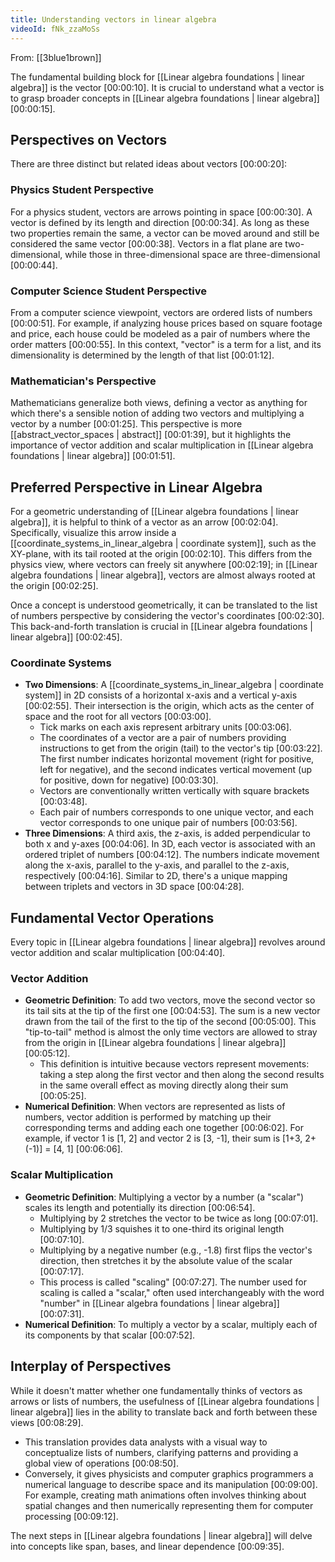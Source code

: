 ```yaml
---
title: Understanding vectors in linear algebra
videoId: fNk_zzaMoSs
---
```


From: [[3blue1brown]] <br/> 

The fundamental building block for [[Linear algebra foundations | linear algebra]] is the vector <a class="yt-timestamp" data-t="00:00:10">[00:00:10]</a>. It is crucial to understand what a vector is to grasp broader concepts in [[Linear algebra foundations | linear algebra]] <a class="yt-timestamp" data-t="00:00:15">[00:00:15]</a>.

## Perspectives on Vectors

There are three distinct but related ideas about vectors <a class="yt-timestamp" data-t="00:00:20">[00:00:20]</a>:

### Physics Student Perspective
For a physics student, vectors are arrows pointing in space <a class="yt-timestamp" data-t="00:00:30">[00:00:30]</a>. A vector is defined by its length and direction <a class="yt-timestamp" data-t="00:00:34">[00:00:34]</a>. As long as these two properties remain the same, a vector can be moved around and still be considered the same vector <a class="yt-timestamp" data-t="00:00:38">[00:00:38]</a>. Vectors in a flat plane are two-dimensional, while those in three-dimensional space are three-dimensional <a class="yt-timestamp" data-t="00:00:44">[00:00:44]</a>.

### Computer Science Student Perspective
From a computer science viewpoint, vectors are ordered lists of numbers <a class="yt-timestamp" data-t="00:00:51">[00:00:51]</a>. For example, if analyzing house prices based on square footage and price, each house could be modeled as a pair of numbers where the order matters <a class="yt-timestamp" data-t="00:00:55">[00:00:55]</a>. In this context, "vector" is a term for a list, and its dimensionality is determined by the length of that list <a class="yt-timestamp" data-t="00:01:12">[00:01:12]</a>.

### Mathematician's Perspective
Mathematicians generalize both views, defining a vector as anything for which there's a sensible notion of adding two vectors and multiplying a vector by a number <a class="yt-timestamp" data-t="00:01:25">[00:01:25]</a>. This perspective is more [[abstract_vector_spaces | abstract]] <a class="yt-timestamp" data-t="00:01:39">[00:01:39]</a>, but it highlights the importance of vector addition and scalar multiplication in [[Linear algebra foundations | linear algebra]] <a class="yt-timestamp" data-t="00:01:51">[00:01:51]</a>.

## Preferred Perspective in Linear Algebra
For a geometric understanding of [[Linear algebra foundations | linear algebra]], it is helpful to think of a vector as an arrow <a class="yt-timestamp" data-t="00:02:04">[00:02:04]</a>. Specifically, visualize this arrow inside a [[coordinate_systems_in_linear_algebra | coordinate system]], such as the XY-plane, with its tail rooted at the origin <a class="yt-timestamp" data-t="00:02:10">[00:02:10]</a>. This differs from the physics view, where vectors can freely sit anywhere <a class="yt-timestamp" data-t="00:02:19">[00:02:19]</a>; in [[Linear algebra foundations | linear algebra]], vectors are almost always rooted at the origin <a class="yt-timestamp" data-t="00:02:25">[00:02:25]</a>.

Once a concept is understood geometrically, it can be translated to the list of numbers perspective by considering the vector's coordinates <a class="yt-timestamp" data-t="00:02:30">[00:02:30]</a>. This back-and-forth translation is crucial in [[Linear algebra foundations | linear algebra]] <a class="yt-timestamp" data-t="00:02:45">[00:02:45]</a>.

### Coordinate Systems
*   **Two Dimensions**: A [[coordinate_systems_in_linear_algebra | coordinate system]] in 2D consists of a horizontal x-axis and a vertical y-axis <a class="yt-timestamp" data-t="00:02:55">[00:02:55]</a>. Their intersection is the origin, which acts as the center of space and the root for all vectors <a class="yt-timestamp" data-t="00:03:00">[00:03:00]</a>.
    *   Tick marks on each axis represent arbitrary units <a class="yt-timestamp" data-t="00:03:06">[00:03:06]</a>.
    *   The coordinates of a vector are a pair of numbers providing instructions to get from the origin (tail) to the vector's tip <a class="yt-timestamp" data-t="00:03:22">[00:03:22]</a>. The first number indicates horizontal movement (right for positive, left for negative), and the second indicates vertical movement (up for positive, down for negative) <a class="yt-timestamp" data-t="00:03:30">[00:03:30]</a>.
    *   Vectors are conventionally written vertically with square brackets <a class="yt-timestamp" data-t="00:03:48">[00:03:48]</a>.
    *   Each pair of numbers corresponds to one unique vector, and each vector corresponds to one unique pair of numbers <a class="yt-timestamp" data-t="00:03:56">[00:03:56]</a>.
*   **Three Dimensions**: A third axis, the z-axis, is added perpendicular to both x and y-axes <a class="yt-timestamp" data-t="00:04:06">[00:04:06]</a>. In 3D, each vector is associated with an ordered triplet of numbers <a class="yt-timestamp" data-t="00:04:12">[00:04:12]</a>. The numbers indicate movement along the x-axis, parallel to the y-axis, and parallel to the z-axis, respectively <a class="yt-timestamp" data-t="00:04:16">[00:04:16]</a>. Similar to 2D, there's a unique mapping between triplets and vectors in 3D space <a class="yt-timestamp" data-t="00:04:28">[00:04:28]</a>.

## Fundamental Vector Operations
Every topic in [[Linear algebra foundations | linear algebra]] revolves around vector addition and scalar multiplication <a class="yt-timestamp" data-t="00:04:40">[00:04:40]</a>.

### Vector Addition
*   **Geometric Definition**: To add two vectors, move the second vector so its tail sits at the tip of the first one <a class="yt-timestamp" data-t="00:04:53">[00:04:53]</a>. The sum is a new vector drawn from the tail of the first to the tip of the second <a class="yt-timestamp" data-t="00:05:00">[00:05:00]</a>. This "tip-to-tail" method is almost the only time vectors are allowed to stray from the origin in [[Linear algebra foundations | linear algebra]] <a class="yt-timestamp" data-t="00:05:12">[00:05:12]</a>.
    *   This definition is intuitive because vectors represent movements: taking a step along the first vector and then along the second results in the same overall effect as moving directly along their sum <a class="yt-timestamp" data-t="00:05:25">[00:05:25]</a>.
*   **Numerical Definition**: When vectors are represented as lists of numbers, vector addition is performed by matching up their corresponding terms and adding each one together <a class="yt-timestamp" data-t="00:06:02">[00:06:02]</a>. For example, if vector 1 is [1, 2] and vector 2 is [3, -1], their sum is [1+3, 2+(-1)] = [4, 1] <a class="yt-timestamp" data-t="00:06:06">[00:06:06]</a>.

### Scalar Multiplication
*   **Geometric Definition**: Multiplying a vector by a number (a "scalar") scales its length and potentially its direction <a class="yt-timestamp" data-t="00:06:54">[00:06:54]</a>.
    *   Multiplying by 2 stretches the vector to be twice as long <a class="yt-timestamp" data-t="00:07:01">[00:07:01]</a>.
    *   Multiplying by 1/3 squishes it to one-third its original length <a class="yt-timestamp" data-t="00:07:10">[00:07:10]</a>.
    *   Multiplying by a negative number (e.g., -1.8) first flips the vector's direction, then stretches it by the absolute value of the scalar <a class="yt-timestamp" data-t="00:07:17">[00:07:17]</a>.
    *   This process is called "scaling" <a class="yt-timestamp" data-t="00:07:27">[00:07:27]</a>. The number used for scaling is called a "scalar," often used interchangeably with the word "number" in [[Linear algebra foundations | linear algebra]] <a class="yt-timestamp" data-t="00:07:31">[00:07:31]</a>.
*   **Numerical Definition**: To multiply a vector by a scalar, multiply each of its components by that scalar <a class="yt-timestamp" data-t="00:07:52">[00:07:52]</a>.

## Interplay of Perspectives
While it doesn't matter whether one fundamentally thinks of vectors as arrows or lists of numbers, the usefulness of [[Linear algebra foundations | linear algebra]] lies in the ability to translate back and forth between these views <a class="yt-timestamp" data-t="00:08:29">[00:08:29]</a>.

*   This translation provides data analysts with a visual way to conceptualize lists of numbers, clarifying patterns and providing a global view of operations <a class="yt-timestamp" data-t="00:08:50">[00:08:50]</a>.
*   Conversely, it gives physicists and computer graphics programmers a numerical language to describe space and its manipulation <a class="yt-timestamp" data-t="00:09:00">[00:09:00]</a>. For example, creating math animations often involves thinking about spatial changes and then numerically representing them for computer processing <a class="yt-timestamp" data-t="00:09:12">[00:09:12]</a>.

The next steps in [[Linear algebra foundations | linear algebra]] will delve into concepts like span, bases, and linear dependence <a class="yt-timestamp" data-t="00:09:35">[00:09:35]</a>.